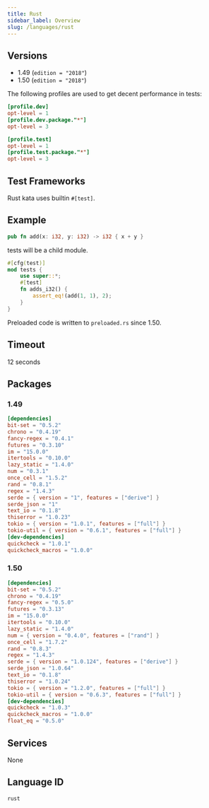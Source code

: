 ```yaml
---
title: Rust
sidebar_label: Overview
slug: /languages/rust
---
```



## Versions

- 1.49 (`edition = "2018"`)
- 1.50 (`edition = "2018"`)

The following profiles are used to get decent performance in tests:
```toml
[profile.dev]
opt-level = 1
[profile.dev.package."*"]
opt-level = 3

[profile.test]
opt-level = 1
[profile.test.package."*"]
opt-level = 3
```

## Test Frameworks

Rust kata uses builtin `#[test]`.

## Example

```rust
pub fn add(x: i32, y: i32) -> i32 { x + y }
```
tests will be a child module.
```rust
#[cfg(test)]
mod tests {
    use super::*;
    #[test]
    fn adds_i32() {
        assert_eq!(add(1, 1), 2);
    }
}
```
Preloaded code is written to `preloaded.rs` since 1.50.

## Timeout
12 seconds

## Packages

### 1.49

```toml
[dependencies]
bit-set = "0.5.2"
chrono = "0.4.19"
fancy-regex = "0.4.1"
futures = "0.3.10"
im = "15.0.0"
itertools = "0.10.0"
lazy_static = "1.4.0"
num = "0.3.1"
once_cell = "1.5.2"
rand = "0.8.1"
regex = "1.4.3"
serde = { version = "1", features = ["derive"] }
serde_json = "1"
text_io = "0.1.8"
thiserror = "1.0.23"
tokio = { version = "1.0.1", features = ["full"] }
tokio-util = { version = "0.6.1", features = ["full"] }
[dev-dependencies]
quickcheck = "1.0.1"
quickcheck_macros = "1.0.0"
```

### 1.50

```toml
[dependencies]
bit-set = "0.5.2"
chrono = "0.4.19"
fancy-regex = "0.5.0"
futures = "0.3.13"
im = "15.0.0"
itertools = "0.10.0"
lazy_static = "1.4.0"
num = { version = "0.4.0", features = ["rand"] }
once_cell = "1.7.2"
rand = "0.8.3"
regex = "1.4.3"
serde = { version = "1.0.124", features = ["derive"] }
serde_json = "1.0.64"
text_io = "0.1.8"
thiserror = "1.0.24"
tokio = { version = "1.2.0", features = ["full"] }
tokio-util = { version = "0.6.3", features = ["full"] }
[dev-dependencies]
quickcheck = "1.0.3"
quickcheck_macros = "1.0.0"
float_eq = "0.5.0"
```

## Services

None

## Language ID

`rust`
